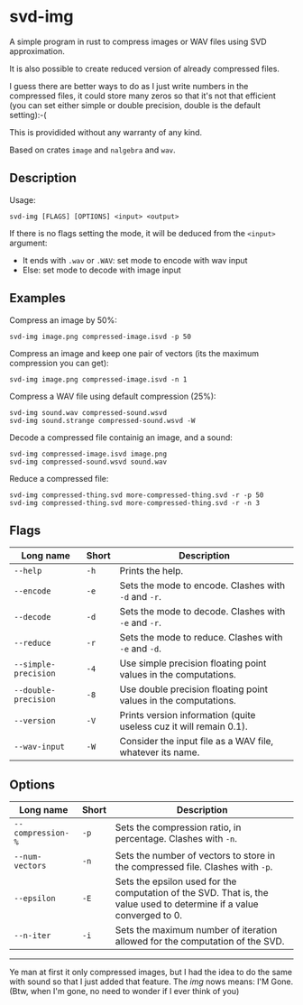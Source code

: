 # svd-img

A simple program in rust to compress images or WAV files using SVD approximation.

It is also possible to create reduced version of already compressed files.

I guess there are better ways to do as I just write numbers in the compressed files, it could store many zeros so that it's not that efficient (you can set either simple or double precision, double is the default setting):-(

This is providided without any warranty of any kind.

Based on crates `image` and `nalgebra` and `wav`.

## Description
Usage:
```
svd-img [FLAGS] [OPTIONS] <input> <output>
```
If there is no flags setting the mode, it will be deduced from the `<input>` argument: 
- It ends with `.wav` or `.WAV`: set mode to encode with wav input
- Else: set mode to decode with image input

## Examples

Compress an image by 50%:

```
svd-img image.png compressed-image.isvd -p 50
```

Compress an image and keep one pair of vectors (its the maximum compression you can get):
```
svd-img image.png compressed-image.isvd -n 1
```

Compress a WAV file using default compression (25%):
```
svd-img sound.wav compressed-sound.wsvd
svd-img sound.strange compressed-sound.wsvd -W
```

Decode a compressed file containig an image, and a sound:
```
svd-img compressed-image.isvd image.png
svd-img compressed-sound.wsvd sound.wav
```

Reduce a compressed file:
```
svd-img compressed-thing.svd more-compressed-thing.svd -r -p 50
svd-img compressed-thing.svd more-compressed-thing.svd -r -n 3
```

## Flags
| Long name   | Short | Description |
| ----------- | ----- | ----------- |
| `--help`    | `-h`    | Prints the help. |
| `--encode`  | `-e`    | Sets the mode to encode. Clashes with `-d` and `-r`. |
| `--decode`  | `-d`    | Sets the mode to decode. Clashes with `-e` and `-r`. |
| `--reduce`  | `-r`    | Sets the mode to reduce. Clashes with `-e` and `-d`. |
| `--simple-precision` | `-4` | Use simple precision floating point values in the computations. |
| `--double-precision` | `-8` | Use double precision floating point values in the computations. |
| `--version` | `-V`    | Prints version information (quite useless cuz it will remain 0.1). |
| `--wav-input` | `-W`  | Consider the input file as a WAV file, whatever its name. |

## Options
| Long name   | Short | Description |
| ---------   | ----- | ----------- |
| `--compression-%` | `-p` | Sets the compression ratio, in percentage. Clashes with `-n`. |
| `--num-vectors` | `-n` | Sets the number of vectors to store in the compressed file. Clashes with `-p`. |
| `--epsilon` | `-E`  | Sets the epsilon used for the computation of the SVD. That is, the value used to determine if a value converged to 0. |
| `--n-iter`  | `-i`  | Sets the maximum number of iteration allowed for the computation of the SVD. |




------------------------------
Ye man at first it only compressed images, but I had the idea to do the same with sound so that I just added that feature. The *img* nows means: I'M Gone. (Btw, when I'm gone, no need to wonder if I ever think of you)